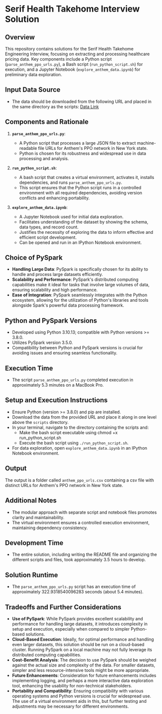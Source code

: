 # Serif Health Takehome Interview Solution

## Overview

This repository contains solutions for the Serif Health Takehome Engineering Interview, focusing on extracting and processing healthcare pricing data. Key components include a Python script (`parse_anthem_ppo_urls.py`), a Bash script (`run_python_script.sh`) for execution, and a Jupyter Notebook (`explore_anthem_data.ipynb`) for preliminary data exploration.

## Input Data Source

- The data should be downloaded from the following URL and placed in the same directory as the scripts:
  [Data Link](https://antm-pt-prod-dataz-nogbd-nophi-us-east1.s3.amazonaws.com/anthem/2024-01-01_anthem_index.json.gz)

## Components and Rationale

1. **`parse_anthem_ppo_urls.py`**:
   - A Python script that processes a large JSON file to extract machine-readable file URLs for Anthem's PPO network in New York state.
   - Python is chosen for its robustness and widespread use in data processing and analysis.

2. **`run_python_script.sh`**:
   - A bash script that creates a virtual environment, activates it, installs dependencies, and runs `parse_anthem_ppo_urls.py`.
   - This script ensures that the Python script runs in a controlled environment with all required dependencies, avoiding version conflicts and enhancing portability.

3. **`explore_anthem_data.ipynb`**:
   - A Jupyter Notebook used for initial data exploration.
   - Facilitates understanding of the dataset by showing the schema, data types, and record count.
   - Justifies the necessity of exploring the data to inform effective and efficient script development.
   - Can be opened and run in an IPython Notebook environment.

## Choice of PySpark

- **Handling Large Data**: PySpark is specifically chosen for its ability to handle and process large datasets efficiently.
- **Scalability and Performance**: PySpark's distributed computing capabilities make it ideal for tasks that involve large volumes of data, ensuring scalability and high performance.
- **Ease of Integration**: PySpark seamlessly integrates with the Python ecosystem, allowing for the utilization of Python's libraries and tools alongside Spark's powerful data processing framework.

## Python and PySpark Versions

- Developed using Python 3.10.13; compatible with Python versions >= 3.8.0.
- Utilizes PySpark version 3.5.0.
- Compatibility between Python and PySpark versions is crucial for avoiding issues and ensuring seamless functionality.

## Execution Time

- The script `parse_anthem_ppo_urls.py` completed execution in approximately 5.3 minutes on a MacBook Pro.

## Setup and Execution Instructions

- Ensure Python (version >= 3.8.0) and pip are installed.
- Download the data from the provided URL and place it along in one level above the `scripts` directory.
- In your terminal, navigate to the directory containing the scripts and:
   - Make the bash script executable using chmod +x run_python_script.sh
   - Execute the bash script using `./run_python_script.sh`.
- For data exploration, open `explore_anthem_data.ipynb` in an IPython Notebook environment.

## Output

The output is a folder called `anthem_ppo_urls.csv` containing a csv file with distinct URLs for Anthem's PPO network in New York state.

## Additional Notes

- The modular approach with separate script and notebook files promotes clarity and maintainability.
- The virtual environment ensures a controlled execution environment, maintaining dependency consistency.

## Development Time

- The entire solution, including writing the README file and organizing the different scripts and files, took approximately 3.5 hours to develop.

## Solution Runtime

- The `parse_anthem_ppo_urls.py` script has an execution time of approximately 322.9318540096283 seconds (about 5.4 minutes).

## Tradeoffs and Further Considerations

- **Use of PySpark**: While PySpark provides excellent scalability and performance for handling large datasets, it introduces complexity in setup and execution, especially when compared to simpler Python-based solutions.
- **Cloud-Based Execution**: Ideally, for optimal performance and handling even larger datasets, this solution should be run on a cloud-based cluster. Running PySpark on a local machine may not fully leverage its distributed computing capabilities.
- **Cost-Benefit Analysis**: The decision to use PySpark should be weighed against the actual size and complexity of the data. For smaller datasets, simpler and less resource-intensive tools might be more appropriate.
- **Future Enhancements**: Consideration for future enhancements includes implementing logging, and perhaps a more interactive data exploration tool, enhancing the usability for non-technical stakeholders.
- **Portability and Compatibility**: Ensuring compatibility with various operating systems and Python versions is crucial for widespread use. The use of a virtual environment aids in this, but further testing and adjustments may be necessary for different environments.
